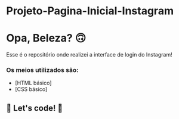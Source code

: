 # Projeto-Pagina-Inicial-Instagram
# Opa, Beleza?  🙃

Esse é o repositório onde realizei a interface de login do Instagram! 

### Os meios utilizados são:

* [HTML básico]
* [CSS básico]

## 🚀 Let's code! 🚀
